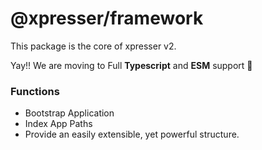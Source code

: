 # @xpresser/framework

This package is the core of xpresser v2.

Yay!! We are moving to Full **Typescript** and **ESM** support 💪

### Functions

- Bootstrap Application
- Index App Paths
- Provide an easily extensible, yet powerful structure.